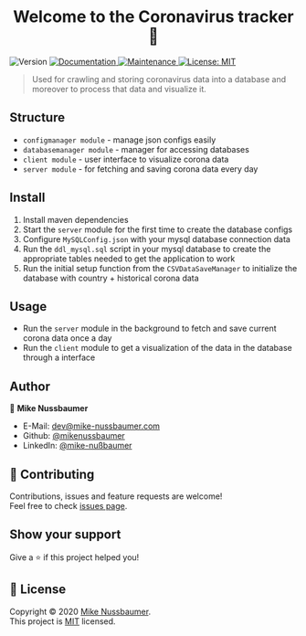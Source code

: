 <h1 align="center">Welcome to the Coronavirus tracker 👋</h1>
<p>
  <img alt="Version" src="https://img.shields.io/badge/version-1.0.0-blue.svg?cacheSeconds=2592000" />
  <a href="https://github.com/mikenussbaumer/coronavirus_tracker#readme" target="_blank">
    <img alt="Documentation" src="https://img.shields.io/badge/documentation-yes-brightgreen.svg" />
  </a>
  <a href="https://github.com/mikenussbaumer/coronavirus_tracker/graphs/commit-activity" target="_blank">
    <img alt="Maintenance" src="https://img.shields.io/badge/Maintained%3F-yes-green.svg" />
  </a>
  <a href="https://github.com/mikenussbaumer/coronavirus_tracker/blob/master/LICENSE" target="_blank">
    <img alt="License: MIT" src="https://img.shields.io/github/license/mikenussbaumer/coronavirus_tracker" />
  </a>
</p>

> Used for crawling and storing coronavirus data into a database and moreover to process that data and visualize it.

## Structure

* `configmanager module` - manage json configs easily
* `databasemanager module` - manager for accessing databases
* `client module` - user interface to visualize corona data
* `server module` - for fetching and saving corona data every day

## Install

1. Install maven dependencies
2. Start the `server` module for the first time to create the database configs
3. Configure `MySQLConfig.json` with your mysql database connection data
4. Run the `ddl_mysql.sql` script in your mysql database to create the appropriate tables needed to get the application to work
5. Run the initial setup function from the `CSVDataSaveManager` to initialize the database with country + historical corona data

## Usage

* Run the `server` module in the background to fetch and save current corona data once a day
* Run the `client` module to get a visualization of the data in the database through a interface

## Author

👤 **Mike Nussbaumer**

* E-Mail: dev@mike-nussbaumer.com
* Github: [@mikenussbaumer](https://github.com/mikenussbaumer)
* LinkedIn: [@mike-nußbaumer](https://linkedin.com/in/mike-nußbaumer)

## 🤝 Contributing

Contributions, issues and feature requests are welcome!<br />Feel free to check [issues page](https://github.com/mikenussbaumer/coronavirus_tracker/issues).

## Show your support

Give a ⭐️ if this project helped you!

## 📝 License

Copyright © 2020 [Mike Nussbaumer](https://github.com/mikenussbaumer).<br />
This project is [MIT](https://github.com/mikenussbaumer/coronavirus_tracker/blob/master/LICENSE) licensed.